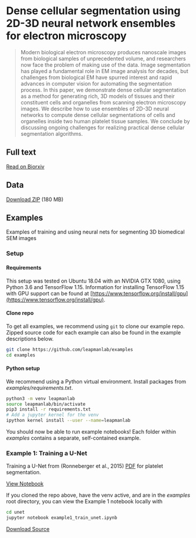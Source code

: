
# Dense cellular segmentation using 2D-3D neural network ensembles for electron microscopy

> Modern biological electron microscopy produces nanoscale images from biological samples of unprecedented volume, and researchers now face the problem of making use of the data. Image segmentation has played a fundamental role in EM image analysis for decades, but challenges from biological EM have spurred interest and rapid advances in computer vision for automating the segmentation process. In this paper, we demonstrate dense cellular segmentation as a method for generating rich, 3D models of tissues and their constituent cells and organelles from scanning electron microscopy images. We describe how to use ensembles of 2D-3D neural networks to compute dense cellular segmentations of cells and organelles inside two human platelet tissue samples. We conclude by discussing ongoing challenges for realizing practical dense cellular segmentation algorithms.

## Full text

[Read on Biorxiv](https://www.biorxiv.org/content/addactuallinkhere)

## Data

[Download ZIP](https://www.dropbox.com/s/68yclbraqq1diza/platelet_data_1219.zip) (180 MB)

## Examples

Examples of training and using neural nets for segmenting 3D biomedical SEM images

### Setup

#### Requirements

This setup was tested on Ubuntu 18.04 with an NVIDIA GTX 1080, using Python 3.6 and TensorFlow 1.15. Information for installing TensorFlow 1.15 with GPU support can be found at [https://www.tensorflow.org/install/gpu](https://www.tensorflow.org/install/gpu).

#### Clone repo

To get all examples, we recommend using `git` to clone our example repo. Zipped source code for each example can also be found in the example descriptions below.

```bash
git clone https://github.com/leapmanlab/examples
cd examples
```

#### Python setup

We recommend using a Python virtual environment. Install packages from _examples/requirements.txt_.

```bash
python3 -m venv leapmanlab
source leapmanlab/bin/activate
pip3 install -r requirements.txt
# Add a jupyter kernel for the venv
ipython kernel install --user --name=leapmanlab
```

You should now be able to run example notebooks! Each folder within _examples_ contains a separate, self-contained example.


### Example 1: Training a U-Net

Training a U-Net from (Ronneberger et al., 2015) [PDF](https://arxiv.org/pdf/1505.04597.pdf) for platelet segmentation.

[View Notebook](example1_train_unet.html)

If you cloned the repo above, have the venv active, and are in the _examples_ root directory, you can view the Example 1 notebook locally with

```bash
cd unet
jupyter notebook example1_train_unet.ipynb
```

[Download Source](https://www.dropbox.com/s/gtrm8p1lmxdosz4/example1_0103.zip?dl=1)

